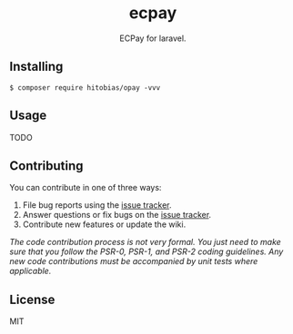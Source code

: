 <h1 align="center"> ecpay </h1>

<p align="center"> ECPay for laravel.</p>

## Installing

```shell
$ composer require hitobias/opay -vvv
```

## Usage

TODO

## Contributing

You can contribute in one of three ways:

1. File bug reports using the [issue tracker](https://github.com/hitobias/opay/issues).
2. Answer questions or fix bugs on the [issue tracker](https://github.com/hitobias/opay/issues).
3. Contribute new features or update the wiki.

_The code contribution process is not very formal. You just need to make sure that you follow the PSR-0, PSR-1, and PSR-2 coding guidelines. Any new code contributions must be accompanied by unit tests where applicable._

## License

MIT

